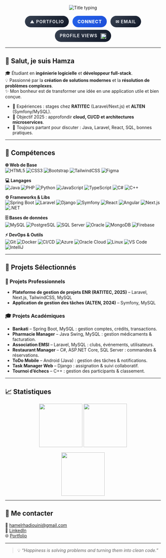 <!--
  Profil GitHub de Hamza ELRHADIOUINI
  Repo spécial: ELGHAD/ELGHAD → le README s'affiche sur ta page d'accueil GitHub
-->

<!-- Bandeau animé -->
<p align="center">
  <img src="https://readme-typing-svg.demolab.com?font=Inter&weight=700&size=28&duration=3000&pause=800&center=true&vCenter=true&width=800&lines=Hamza+ELRHADIOUINI;Software+Engineering+Student+%7C+Full-Stack+Developer;Clean+Code+.+Cloud+Ready+.+Problem+Solver" alt="Title typing"/>
</p>

<!-- Link Bar — Gradient Pills -->
<div align="center" style="margin-top:4px;">
  <a href="https://hamza-elrhadiouini-portfolio.lovable.app" target="_blank"
     style="text-decoration:none;margin:4px;display:inline-block;padding:10px 16px;border-radius:999px;
            background:linear-gradient(135deg,#374151,#111827);color:#E5E7EB;font-weight:700;letter-spacing:.08em;">
    ▲ PORTFOLIO
  </a>
  <a href="https://www.linkedin.com/in/elrhadiouini-hamza-64ba04202" target="_blank"
     style="text-decoration:none;margin:4px;display:inline-block;padding:10px 16px;border-radius:999px;
            background:linear-gradient(135deg,#2563EB,#1D4ED8);color:#F8FAFC;font-weight:800;letter-spacing:.08em;">
    CONNECT
  </a>
  <a href="mailto:hamelrhadiouini@gmail.com"
     style="text-decoration:none;margin:4px;display:inline-block;padding:10px 16px;border-radius:999px;
            background:linear-gradient(135deg,#374151,#111827);color:#E5E7EB;font-weight:700;letter-spacing:.08em;">
    ✉ EMAIL
  </a>
  <span style="margin:4px;display:inline-block;padding:10px 16px;border-radius:999px;
               background:linear-gradient(135deg,#374151,#111827);color:#E5E7EB;font-weight:700;letter-spacing:.08em;">
    PROFILE VIEWS <img src="https://komarev.com/ghpvc/?username=ELGHAD&style=flat-square&color=808080&label=%20"
                        alt="views" style="height:18px;vertical-align:middle;margin-left:6px;">
  </span>
</div>

---

## 👋 Salut, je suis Hamza
🎓 Étudiant en **ingénierie logicielle** et **développeur full-stack**.  
💡 Passionné par la **création de solutions modernes** et la **résolution de problèmes complexes**.  
✨ Mon bonheur est de transformer une idée en une application utile et bien conçue.  

- 🔭 Expériences : stages chez **RATITEC** (Laravel/Next.js) et **ALTEN** (Symfony/MySQL).  
- 🎯 Objectif 2025 : approfondir **cloud, CI/CD et architectures microservices**.  
- 💬 Toujours partant pour discuter : Java, Laravel, React, SQL, bonnes pratiques.  

---

## 🧰 Compétences

**🌐 Web de Base**  
![HTML5](https://img.shields.io/badge/HTML5-E34F26?style=for-the-badge&logo=html5&logoColor=white)
![CSS3](https://img.shields.io/badge/CSS3-1572B6?style=for-the-badge&logo=css3&logoColor=white)
![Bootstrap](https://img.shields.io/badge/Bootstrap-563D7C?style=for-the-badge&logo=bootstrap&logoColor=white)
![TailwindCSS](https://img.shields.io/badge/TailwindCSS-38B2AC?style=for-the-badge&logo=tailwindcss&logoColor=white)
![Figma](https://img.shields.io/badge/Figma-F24E1E?style=for-the-badge&logo=figma&logoColor=white)

**💻 Langages**  
![Java](https://img.shields.io/badge/Java-ED8B00?style=for-the-badge&logo=openjdk&logoColor=white)
![PHP](https://img.shields.io/badge/PHP-777BB4?style=for-the-badge&logo=php&logoColor=white)
![Python](https://img.shields.io/badge/Python-3776AB?style=for-the-badge&logo=python&logoColor=white)
![JavaScript](https://img.shields.io/badge/JavaScript-F7DF1E?style=for-the-badge&logo=javascript&logoColor=black)
![TypeScript](https://img.shields.io/badge/TypeScript-3178C6?style=for-the-badge&logo=typescript&logoColor=white)
![C#](https://img.shields.io/badge/C%23-239120?style=for-the-badge&logo=csharp&logoColor=white)
![C++](https://img.shields.io/badge/C++-00599C?style=for-the-badge&logo=cplusplus)

**⚙️ Frameworks & Libs**  
![Spring Boot](https://img.shields.io/badge/SpringBoot-6DB33F?style=for-the-badge&logo=springboot&logoColor=white)
![Laravel](https://img.shields.io/badge/Laravel-EF3B2D?style=for-the-badge&logo=laravel&logoColor=white)
![Django](https://img.shields.io/badge/Django-092E20?style=for-the-badge&logo=django)
![Symfony](https://img.shields.io/badge/Symfony-000000?style=for-the-badge&logo=symfony)
![React](https://img.shields.io/badge/React-20232A?style=for-the-badge&logo=react&logoColor=61DAFB)
![Angular](https://img.shields.io/badge/Angular-DD0031?style=for-the-badge&logo=angular&logoColor=white)
![Next.js](https://img.shields.io/badge/Next.js-000000?style=for-the-badge&logo=nextdotjs)
![.NET](https://img.shields.io/badge/.NET-512BD4?style=for-the-badge&logo=dotnet)

**🗄️ Bases de données**  
![MySQL](https://img.shields.io/badge/MySQL-005C84?style=for-the-badge&logo=mysql&logoColor=white)
![PostgreSQL](https://img.shields.io/badge/PostgreSQL-316192?style=for-the-badge&logo=postgresql)
![SQL Server](https://img.shields.io/badge/SQL%20Server-CC2927?style=for-the-badge&logo=microsoftsqlserver)
![Oracle](https://img.shields.io/badge/Oracle_DB-F80000?style=for-the-badge&logo=oracle&logoColor=white)
![MongoDB](https://img.shields.io/badge/MongoDB-4EA94B?style=for-the-badge&logo=mongodb)
![Firebase](https://img.shields.io/badge/Firebase-FFCA28?style=for-the-badge&logo=firebase)

**⚡ DevOps & Outils**  
![Git](https://img.shields.io/badge/Git-F05033?style=for-the-badge&logo=git&logoColor=white)
![Docker](https://img.shields.io/badge/Docker-2496ED?style=for-the-badge&logo=docker&logoColor=white)
![CI/CD](https://img.shields.io/badge/CI%2FCD-000000?style=for-the-badge&logo=githubactions&logoColor=white)
![Azure](https://img.shields.io/badge/Azure-0078D4?style=for-the-badge&logo=microsoftazure)
![Oracle Cloud](https://img.shields.io/badge/Oracle%20Cloud-F80000?style=for-the-badge&logo=oracle&logoColor=white)
![Linux](https://img.shields.io/badge/Linux-333333?style=for-the-badge&logo=linux&logoColor=white)
![VS Code](https://img.shields.io/badge/VS%20Code-007ACC?style=for-the-badge&logo=visualstudiocode)
![IntelliJ](https://img.shields.io/badge/IntelliJ-000000?style=for-the-badge&logo=intellijidea&logoColor=white)

---

## 📌 Projets Sélectionnés

### 🚀 Projets Professionnels
- **Plateforme de gestion de projets ENR (RATITEC, 2025)** – Laravel, Next.js, TailwindCSS, MySQL  
- **Application de gestion des tâches (ALTEN, 2024)** – Symfony, MySQL  

### 🎓 Projets Académiques
- **Bankati** – Spring Boot, MySQL : gestion comptes, crédits, transactions.  
- **Pharmacie Manager** – Java Swing, MySQL : gestion médicaments & facturation.  
- **Association EMSI** – Laravel, MySQL : clubs, événements, utilisateurs.  
- **Restaurant Manager** – C#, ASP.NET Core, SQL Server : commandes & réservations.  
- **ToDo Mobile** – Android (Java) : gestion des tâches & notifications.  
- **Task Manager Web** – Django : assignation & suivi collaboratif.  
- **Tournoi d’échecs** – C++ : gestion des participants & classement.  

---

## 📈 Statistiques
<p align="center">
  <img src="https://github-readme-stats.vercel.app/api?username=ELGHAD&show_icons=true&hide_title=true&include_all_commits=true&rank_icon=github" height="140"/>
  <img src="https://github-readme-stats.vercel.app/api/top-langs/?username=ELGHAD&layout=compact&langs_count=8" height="140"/>
</p>
<p align="center">
  <img src="https://streak-stats.demolab.com?user=ELGHAD&hide_border=false" height="140"/>
</p>

---

## 🤝 Me contacter
📧 [hamelrhadiouini@gmail.com](mailto:hamelrhadiouini@gmail.com)  
🔗 [LinkedIn](https://www.linkedin.com/in/elrhadiouini-hamza-64ba04202/)  
🌐 [Portfolio](https://elrhadiouini-code-art.lovable.app)  

---

> 💡 *“Happiness is solving problems and turning them into clean code.”*
